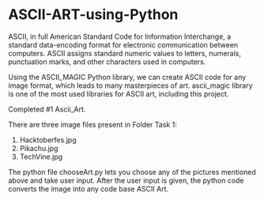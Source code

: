 # ASCII-ART-using-Python

ASCII, in full American Standard Code for Information Interchange, a standard data-encoding format for electronic communication between computers. 
ASCII assigns standard numeric values to letters, numerals, punctuation marks, and other characters used in computers.

Using the ASCII_MAGIC Python library, we can create ASCII code for any image format, which leads to many masterpieces of art.
ascii_magic library is one of the most used libraries for ASCII art, including this project.

Completed #1 Ascii_Art.

There are three image files present in Folder Task 1:
1. Hacktoberfes.jpg
2. Pikachu.jpg
3. TechVine.jpg

The python file chooseArt.py lets you choose any of the pictures mentioned above and take user input.
After the user input is given, the python code converts the image into any code base ASCII Art.
